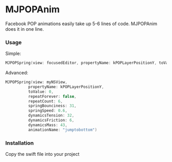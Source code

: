 # MJPOPAnim
Facebook POP animations easily take up 5-6 lines of code. MJPOPAnim does it in one line.

### Usage
Simple: 
```swift
MJPOPSpring(view: focusedEditor, propertyName: kPOPLayerPositionY, toValue: 0)
```
Advanced: 
```swift
MJPOPSpring(view: myNSView, 
          propertyName: kPOPLayerPositionY, 
          toValue: 0, 
          repeatForever: false, 
          repeatCount: 6, 
          springBounciness: 31, 
          springSpeed: 0.6, 
          dynamicsTension: 32, 
          dynamicsFriction: 6, 
          dynamicsMass: 43, 
          animationName: "jumptobottom")
```

### Installation
Copy the swift file into your project
